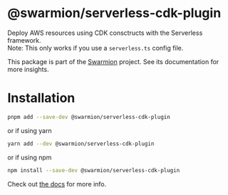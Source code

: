 # @swarmion/serverless-cdk-plugin

Deploy AWS resources using CDK consctructs with the Serverless framework.  
Note: This only works if you use a `serverless.ts` config file.

This package is part of the [Swarmion](https://www.swarmion.dev) project. See its documentation for more insights.

# Installation

```bash
pnpm add --save-dev @swarmion/serverless-cdk-plugin
```

or if using yarn

```bash
yarn add --dev @swarmion/serverless-cdk-plugin
```

or if using npm

```bash
npm install --save-dev @swarmion/serverless-cdk-plugin
```

Check out [the docs](https://www.swarmion.dev/docs/how-to-guides/deploy-cdk-constructs/) for more info.
